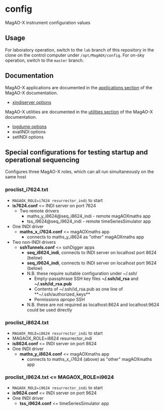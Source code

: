 # config
MagAO-X instrument configuration values

## Usage

For laboratory operation, switch to the `lab` branch of this repository in the clone on the control computer under `/opt/MagAOX/config`. For on-sky operation, switch to the `master` branch.

## Documentation

MagAO-X applications are documented in the [applications section](https://magao-x.org/instrument/apps_html) of the MagAO-X documentation.

  * [xindiserver options](https://magao-x.org/instrument/apps_html/md__home_jrmales_Source_MagAOX_apps_xindiserver_doc_xindiserver.html#autotoc_md4)

MagAO-X utilities are documented in the [utilities section](https://magao-x.org/instrument/util_html/) of the MagAO-X documentation.

  * [logdump options](https://magao-x.org/instrument/util_html/logdump.html#autotoc_md4)
  * evalINDI options
  * setINDI options

## Special configurations for testing startup and operational sequencing

Configures three MagAO-X roles, which can all run simultaneously on the same host

### **proclist_i7624.txt**
* ```MAGAOX_ROLE=i7624 resurrector_indi``` to start
* **is7624.conf** <= INDI server on port 7624
  * Two remote drivers
    * maths_y_i8624@seq_i8624_indi - remote magAOXmaths app
    * tss_i9624@seq_i9624_indi - remote timeSeriesSimulator app
* One INDI driver
  * **maths_x_i7624.conf** <= magAOXmaths app
    * connects to maths_y_i8624 as "other" magAOXmaths app
* Two non-INDI drivers
  * **sshTunnels.conf** <= sshDigger apps
    * **seq_i8624_indi**, connects to INDI server on localhost port 8624 (below)
    * **seq_i9624_indi**, connects to INDI server on localhost port 9624 (below)
    * N.B. these require suitable configuration under ~/.ssh/
      * Empty-passphrase SSH key files **~/.ssh/id_rsa** and **~/.ssh/id_rsa.pub**
      * Contents of ~/.ssh/id_rsa.pub as one line of **~/.ssh/authorized_keys**
      * Permissions _apropo_ SSH
    * N.B. these are not required as localhost:8624 and localhost:9624 could be used directly

### **proclist_i8624.txt**
* ```MAGAOX_ROLE=i8624 resurrector_indi``` to start
* MAGAOX_ROLE=i8624 resurrector_indi
* **is8624.conf** <= INDI server on port 8624
* One INDI driver
  * **maths_y_i8624.conf** <= magAOXmaths app
    * connects to maths_x_i7624 (above) as "other" magAOXmaths app

### **proclist_i9624.txt** <= MAGAOX_ROLE=i9624
* ```MAGAOX_ROLE=i9624 resurrector_indi``` to start
* **is9624.conf** <= INDI server on port 9624
* One INDI driver
  * **tss_i9624.conf** <= timeSeriesSimulator app
